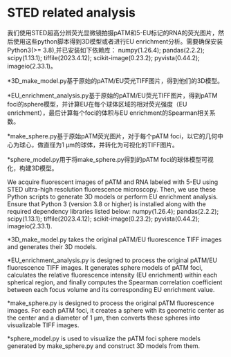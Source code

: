 # STED related analysis

我们使用STED超高分辨荧光显微镜拍摄pATM和5-EU标记的RNA的荧光图片，然后使用这些python脚本得到3D模型或者进行EU enrichment分析。需要确保安装Python3(>= 3.8),并已安装如下依赖库：
numpy(1.26.4);
pandas(2.2.2);
scipy(1.13.1);
tiffile(2023.4.12);
scikit-image(0.23.2);
pyvista(0.44.2);
imageio(2.33.1)。

*3D_make_model.py基于原始的pATM/EU荧光TIFF图片，得到他们的3D模型。

*EU_enrichment_analysis.py基于原始的pATM/EU荧光TIFF图片，得到pATM foci的sphere模型，并计算EU在每个球体区域的相对荧光强度（EU enrichment），最后计算每个foci的体积与EU enrichment的Spearman相关系数。

*make_sphere.py基于原始pATM荧光图片，对于每个pATM foci，以它的几何中心为球心，做直径为1 μm的球体，并转化为可视化的TIFF图片。

*sphere_model.py用于将make_sphere.py得到的pATM foci的球体模型可视化，构建3D模型。


We acquire fluorescent images of pATM and RNA labeled with 5-EU using STED ultra-high resolution fluorescence microscopy. Then, we use these Python scripts to generate 3D models or perform EU enrichment analysis. Ensure that Python 3 (version 3.8 or higher) is installed along with the required dependency libraries listed below:
numpy(1.26.4);
pandas(2.2.2);
scipy(1.13.1);
tiffile(2023.4.12);
scikit-image(0.23.2);
pyvista(0.44.2);
imageio(2.33.1).

*3D_make_model.py takes the original pATM/EU fluorescence TIFF images and generates their 3D models.

*EU_enrichment_analysis.py is designed to process the original pATM/EU fluorescence TIFF images. It generates sphere models of pATM foci, calculates the relative fluorescence intensity (EU enrichment) within each spherical region, and finally computes the Spearman correlation coefficient between each focus volume and its corresponding EU enrichment value.

*make_sphere.py is designed to process the original pATM fluorescence images. For each pATM foci, it creates a sphere with its geometric center as the center and a diameter of 1 μm, then converts these spheres into visualizable TIFF images.

*sphere_model.py is used to visualize the pATM foci sphere models generated by make_sphere.py and construct 3D models from them.
